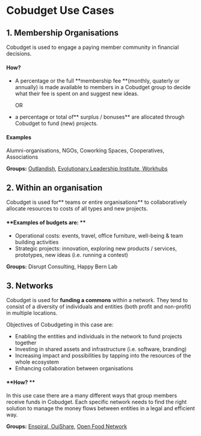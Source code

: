 # Cobudget Use Cases

## 1. Membership Organisations

Cobudget is used to engage a paying member community in financial decisions.

#### **How?**

* A percentage or the full **membership fee **\(monthly, quaterly or annually\) is made available to members in a Cobudget group to decide what their fee is spent on and  suggest new ideas.

  OR

* a percentage or total of** surplus / bonuses** are allocated through Cobudget to fund \(new\) projects.

#### **Examples**

Alumni-organisations, NGOs, Coworking Spaces, Cooperatives, Associations

**Groups:** [Outlandish](https://outlandish.com/), [Evolutionary Leadership Institute](https://www.evoleadinstitute.com/),[ Workhubs](http://www.atworkhubs.co.uk/)

## 2. Within an organisation

Cobudget is used for** teams or entire organisations** to collaboratively allocate resources to costs of all types and new projects.

#### **Examples of budgets are: **

* Operational costs: events, travel, office furniture, well-being & team building activities
* Strategic projects: innovation, exploring new products / services, prototypes, new ideas \(i.e. running a contest\)

**Groups:** Disrupt Consulting, Happy Bern Lab

## 3. Networks

Cobudget is used for **funding a commons** within a network. They tend to consist of a diversity of individuals and entities \(both profit and non-profit\) in multiple locations.

Objectives of Cobudgeting in this case are:

* Enabling the entities and individuals in the network to fund projects together
* Investing in shared assets and infrastructure \(i.e. software, branding\)
* Increasing impact and possibilities by tapping into the resources of the whole ecosystem 
* Enhancing collaboration between organisations

#### **How? **

In this use case there are a many different ways that group members receive funds in Cobudget. Each specific network needs to find the right solution to manage the money flows between entities in a legal and efficient way.

**Groups:** [Enspiral](http://enspiral.com),[ OuiShare](http://ouishare.net), [Open Food Network](https://openfoodnetwork.org/)

